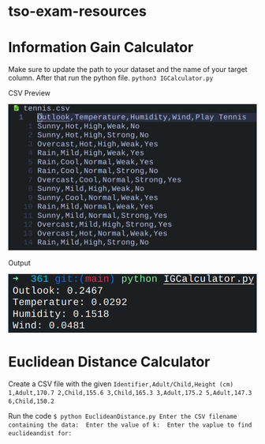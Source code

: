 # tso-exam-resources

# Information Gain Calculator
Make sure to update the path to your dataset and the name of your target column. After that run the python file.
`python3 IGCalculator.py`

CSV Preview

![alt text](https://github.com/kubakakauko/tso-exam-resources/blob/main/Images/2023-04-06_14-20.png)

Output

![alt text](https://github.com/kubakakauko/tso-exam-resources/blob/main/Images/2023-04-06_14-19.png)



# Euclidean Distance Calculator

Create a CSV file with the given
`
Identifier,Adult/Child,Height (cm)
1,Adult,170.7
2,Child,155.6
3,Child,165.3
3,Adult,175.2
5,Adult,147.3
6,Child,150.2
`

Run the code
`
$ python EuclideanDistance.py
Enter the CSV filename containing the data: 
Enter the value of k: 
Enter the vaplue to find euclideandist for: 
`
